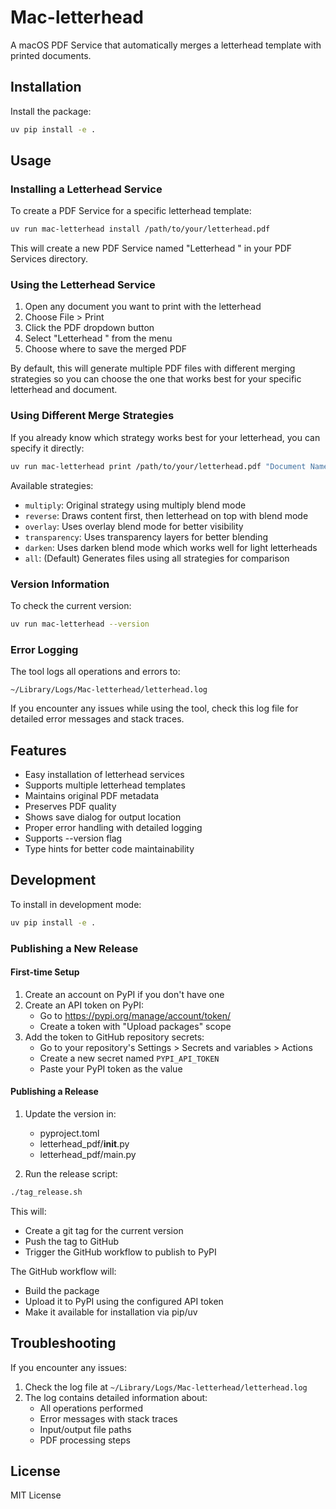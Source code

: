# Mac-letterhead

A macOS PDF Service that automatically merges a letterhead template with printed documents.

## Installation

Install the package:
```bash
uv pip install -e .
```

## Usage

### Installing a Letterhead Service

To create a PDF Service for a specific letterhead template:

```bash
uv run mac-letterhead install /path/to/your/letterhead.pdf
```

This will create a new PDF Service named "Letterhead <name of your PDF>" in your PDF Services directory.

### Using the Letterhead Service

1. Open any document you want to print with the letterhead
2. Choose File > Print
3. Click the PDF dropdown button
4. Select "Letterhead <name of your PDF>" from the menu
5. Choose where to save the merged PDF

By default, this will generate multiple PDF files with different merging strategies so you can choose the one that works best for your specific letterhead and document.

### Using Different Merge Strategies

If you already know which strategy works best for your letterhead, you can specify it directly:

```bash
uv run mac-letterhead print /path/to/your/letterhead.pdf "Document Name" "" /path/to/document.pdf --strategy overlay
```

Available strategies:

- `multiply`: Original strategy using multiply blend mode
- `reverse`: Draws content first, then letterhead on top with blend mode
- `overlay`: Uses overlay blend mode for better visibility
- `transparency`: Uses transparency layers for better blending
- `darken`: Uses darken blend mode which works well for light letterheads
- `all`: (Default) Generates files using all strategies for comparison

### Version Information

To check the current version:
```bash
uv run mac-letterhead --version
```

### Error Logging

The tool logs all operations and errors to:
```
~/Library/Logs/Mac-letterhead/letterhead.log
```

If you encounter any issues while using the tool, check this log file for detailed error messages and stack traces.

## Features

- Easy installation of letterhead services
- Supports multiple letterhead templates
- Maintains original PDF metadata
- Preserves PDF quality
- Shows save dialog for output location
- Proper error handling with detailed logging
- Supports --version flag
- Type hints for better code maintainability

## Development

To install in development mode:
```bash
uv pip install -e .
```

### Publishing a New Release

#### First-time Setup

1. Create an account on PyPI if you don't have one
2. Create an API token on PyPI:
   - Go to https://pypi.org/manage/account/token/
   - Create a token with "Upload packages" scope
3. Add the token to GitHub repository secrets:
   - Go to your repository's Settings > Secrets and variables > Actions
   - Create a new secret named `PYPI_API_TOKEN`
   - Paste your PyPI token as the value

#### Publishing a Release

1. Update the version in:
   - pyproject.toml
   - letterhead_pdf/__init__.py
   - letterhead_pdf/main.py

2. Run the release script:
```bash
./tag_release.sh
```

This will:
- Create a git tag for the current version
- Push the tag to GitHub
- Trigger the GitHub workflow to publish to PyPI

The GitHub workflow will:
- Build the package
- Upload it to PyPI using the configured API token
- Make it available for installation via pip/uv

## Troubleshooting

If you encounter any issues:

1. Check the log file at `~/Library/Logs/Mac-letterhead/letterhead.log`
2. The log contains detailed information about:
   - All operations performed
   - Error messages with stack traces
   - Input/output file paths
   - PDF processing steps

## License

MIT License
